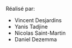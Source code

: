 Réalisé par:    
     
* Vincent Desjardins
* Yanis Tadjine
* Nicolas Saint-Martin
* Daniel Dezemma 